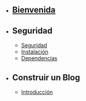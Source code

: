 - ## [Bienvenida](/bienvenida)

- ## Seguridad
    - [Seguridad](/seguridad)
    - [Instalación](/instalacion)
    - [Dependencias](/dependencias)

- ## Construir un Blog
    - [Introducción](/introduccion)

